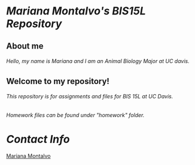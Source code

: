 # **_Mariana Montalvo's BIS15L Repository_**

## **About me**

###### Hello, my name is Mariana and I am an Animal Biology Major at UC davis. 

## **Welcome to my repository!**

###### This repository is for assignments and files for BIS 15L at UC Davis. 

###### Homework files can be found under "homework" folder.

# **_Contact Info_**  

[Mariana Montalvo](memontalvo@ucdavis.edu)



